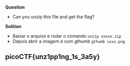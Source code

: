 __Question__
- Can you unzip this file and get the flag?

__Solition__
- Baixar o arquivo e rodar o comando `unzip xxxxx.zip`
- Depois abrir a imagem e com gthumb `gthumb xxxx.png`

## picoCTF{unz1pp1ng_1s_3a5y}
